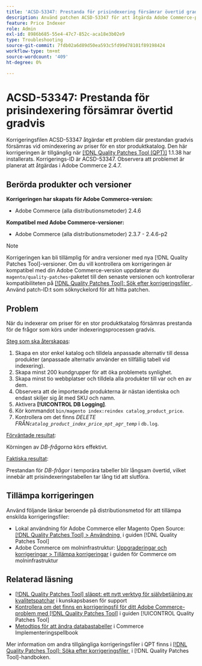 ```yaml
---
title: 'ACSD-53347: Prestanda för prisindexering försämrar övertid gradvis'
description: Använd patchen ACSD-53347 för att åtgärda Adobe Commerce-problemet där prestandan gradvis försämras vid omindexering av priser för en stor produktkatalog.
feature: Price Indexer
role: Admin
exl-id: 8986b685-55e4-47c7-852c-aca18e3b02e9
type: Troubleshooting
source-git-commit: 7fdb02a6d89d50ea593c5fd99d78101f89198424
workflow-type: tm+mt
source-wordcount: '409'
ht-degree: 0%

---
```


# ACSD-53347: Prestanda för prisindexering försämrar övertid gradvis

Korrigeringsfilen ACSD-53347 åtgärdar ett problem där prestandan gradvis försämras vid omindexering av priser för en stor produktkatalog. Den här korrigeringen är tillgänglig när [[!DNL Quality Patches Tool (QPT)]](https://experienceleague.adobe.com/sv/docs/commerce-operations/tools/quality-patches-tool/quality-patches-tool-to-self-serve-quality-patches) 1.1.38 har installerats. Korrigerings-ID är ACSD-53347. Observera att problemet är planerat att åtgärdas i Adobe Commerce 2.4.7.

## Berörda produkter och versioner

**Korrigeringen har skapats för Adobe Commerce-version:**

* Adobe Commerce (alla distributionsmetoder) 2.4.6

**Kompatibel med Adobe Commerce-versioner:**

* Adobe Commerce (alla distributionsmetoder) 2.3.7 - 2.4.6-p2

>[!NOTE]
>
>Korrigeringen kan bli tillämplig för andra versioner med nya [!DNL Quality Patches Tool]-versioner. Om du vill kontrollera om korrigeringen är kompatibel med din Adobe Commerce-version uppdaterar du `magento/quality-patches`-paketet till den senaste versionen och kontrollerar kompatibiliteten på [[!DNL Quality Patches Tool]: Sök efter korrigeringsfiler &#x200B;](https://experienceleague.adobe.com/tools/commerce-quality-patches/index.html?lang=sv-SE). Använd patch-ID:t som söknyckelord för att hitta patchen.

## Problem

När du indexerar om priser för en stor produktkatalog försämras prestanda för de frågor som körs under indexeringsprocessen gradvis.

<u>Steg som ska återskapas</u>:

1. Skapa en stor enkel katalog och tilldela anpassade alternativ till dessa produkter (anpassade alternativ använder en tillfällig tabell vid indexering).
1. Skapa minst 200 kundgrupper för att öka problemets synlighet.
1. Skapa minst tio webbplatser och tilldela alla produkter till var och en av dem.
1. Observera att de importerade produkterna är nästan identiska och endast skiljer sig åt med SKU och namn.
1. Aktivera **[!UICONTROL DB Logging]**.
1. Kör kommandot `bin/magento index:reindex catalog_product_price`.
1. Kontrollera om det finns *DELETE FRÅN`catalog_product_index_price_opt_agr_temp`* i `db.log`.

<u>Förväntade resultat</u>:

Körningen av *DB-frågorna* körs effektivt.

<u>Faktiska resultat</u>:

Prestandan för *DB-frågor* i temporära tabeller blir långsam övertid, vilket innebär att prisindexeringstabellen tar lång tid att slutföra.

## Tillämpa korrigeringen

Använd följande länkar beroende på distributionsmetod för att tillämpa enskilda korrigeringsfiler:

* Lokal användning för Adobe Commerce eller Magento Open Source: [[!DNL Quality Patches Tool] > Användning &#x200B;](/help/tools/quality-patches-tool/usage.md) i guiden [!DNL Quality Patches Tool]
* Adobe Commerce om molninfrastruktur: [Uppgraderingar och korrigeringar > Tillämpa korrigeringar](https://experienceleague.adobe.com/docs/commerce-cloud-service/user-guide/develop/upgrade/apply-patches.html?lang=sv-SE) i guiden för Commerce om molninfrastruktur

## Relaterad läsning

* [[!DNL Quality Patches Tool] släppt: ett nytt verktyg för självbetjäning av kvalitetspatchar](https://experienceleague.adobe.com/sv/docs/commerce-operations/tools/quality-patches-tool/quality-patches-tool-to-self-serve-quality-patches) i kunskapsbasen för support
* [Kontrollera om det finns en korrigeringsfil för ditt Adobe Commerce-problem med  [!DNL Quality Patches Tool]](/help/tools/quality-patches-tool/patches-available-in-qpt/check-patch-for-magento-issue-with-magento-quality-patches.md) i guiden [!UICONTROL Quality Patches Tool]
* [Metodtips för att ändra databastabeller](https://experienceleague.adobe.com/sv/docs/commerce-operations/implementation-playbook/best-practices/development/modifying-core-and-third-party-tables#why-adobe-recommends-avoiding-modifications) i Commerce Implementeringspellbook

Mer information om andra tillgängliga korrigeringsfiler i QPT finns i [[!DNL Quality Patches Tool]: Söka efter korrigeringsfiler &#x200B;](https://experienceleague.adobe.com/tools/commerce-quality-patches/index.html?lang=sv-SE) i [!DNL Quality Patches Tool]-handboken.
